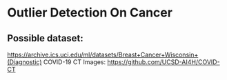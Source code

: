 # Outlier Detection On Cancer
## Possible dataset:
https://archive.ics.uci.edu/ml/datasets/Breast+Cancer+Wisconsin+(Diagnostic)
COVID-19 CT Images: https://github.com/UCSD-AI4H/COVID-CT  
